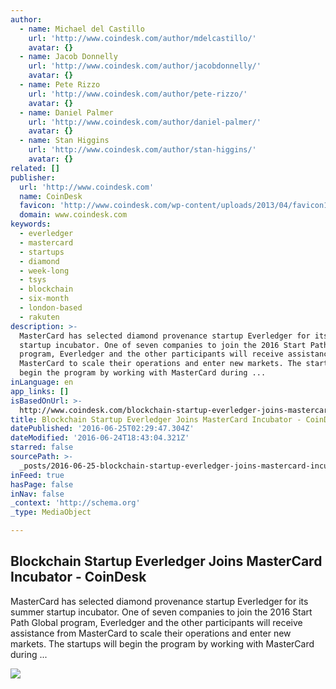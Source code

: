 ```yaml
---
author:
  - name: Michael del Castillo
    url: 'http://www.coindesk.com/author/mdelcastillo/'
    avatar: {}
  - name: Jacob Donnelly
    url: 'http://www.coindesk.com/author/jacobdonnelly/'
    avatar: {}
  - name: Pete Rizzo
    url: 'http://www.coindesk.com/author/pete-rizzo/'
    avatar: {}
  - name: Daniel Palmer
    url: 'http://www.coindesk.com/author/daniel-palmer/'
    avatar: {}
  - name: Stan Higgins
    url: 'http://www.coindesk.com/author/stan-higgins/'
    avatar: {}
related: []
publisher:
  url: 'http://www.coindesk.com'
  name: CoinDesk
  favicon: 'http://www.coindesk.com/wp-content/uploads/2013/04/favicon1.ico?b6542b'
  domain: www.coindesk.com
keywords:
  - everledger
  - mastercard
  - startups
  - diamond
  - week-long
  - tsys
  - blockchain
  - six-month
  - london-based
  - rakuten
description: >-
  MasterCard has selected diamond provenance startup Everledger for its summer
  startup incubator. One of seven companies to join the 2016 Start Path Global
  program, Everledger and the other participants will receive assistance from
  MasterCard to scale their operations and enter new markets. The startups will
  begin the program by working with MasterCard during ...
inLanguage: en
app_links: []
isBasedOnUrl: >-
  http://www.coindesk.com/blockchain-startup-everledger-joins-mastercard-incubator/
title: Blockchain Startup Everledger Joins MasterCard Incubator - CoinDesk
datePublished: '2016-06-25T02:29:47.304Z'
dateModified: '2016-06-24T18:43:04.321Z'
starred: false
sourcePath: >-
  _posts/2016-06-25-blockchain-startup-everledger-joins-mastercard-incubator-c.md
inFeed: true
hasPage: false
inNav: false
_context: 'http://schema.org'
_type: MediaObject

---
```

<article style=""><h1>Blockchain Startup Everledger Joins MasterCard Incubator - CoinDesk</h1><p>MasterCard has selected diamond provenance startup Everledger for its summer startup incubator. One of seven companies to join the 2016 Start Path Global program, Everledger and the other participants will receive assistance from MasterCard to scale their operations and enter new markets. The startups will begin the program by working with MasterCard during ...</p><img src="http://media.coindesk.com/2014/07/coindesk-logo.png" /></article>